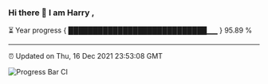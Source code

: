 ### Hi there 👋 I am Harry , 

⏳ Year progress { ████████████████████████████▁▁ } 95.89 %

---

⏰ Updated on Thu, 16 Dec 2021 23:53:08 GMT

![Progress Bar CI](https://github.com/duykhang68/duykhang68/workflows/Progress%20Bar%20CI/badge.svg)
